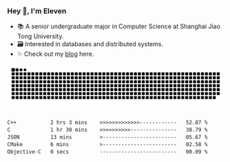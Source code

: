 ### Hey 👋, I'm Eleven

- 📚 A senior undergraduate major in Computer Science at Shanghai Jiao Tong University.
- 🗃️ Interested in databases and distributed systems.
- ✨ Check out my [blog](https://blog.eleven.wiki) here.

![github contribution grid snake animation](https://raw.githubusercontent.com/El-even-11/El-even-11/output/github-contribution-grid-snake.svg)

<!--START_SECTION:waka-->

```txt
C++           2 hrs 3 mins    >>>>>>>>>>>>>------------   52.87 %
C             1 hr 30 mins    >>>>>>>>>>---------------   38.79 %
JSON          13 mins         >------------------------   05.67 %
CMake         6 mins          >------------------------   02.58 %
Objective-C   0 secs          -------------------------   00.09 %
```

<!--END_SECTION:waka-->
